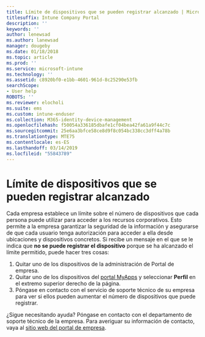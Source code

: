 ```yaml
---
title: Límite de dispositivos que se pueden registrar alcanzado | Microsoft Docs
titlesuffix: Intune Company Portal
description: ''
keywords: ''
author: lenewsad
ms.author: lanewsad
manager: dougeby
ms.date: 01/18/2018
ms.topic: article
ms.prod: ''
ms.service: microsoft-intune
ms.technology: ''
ms.assetid: c8920bf0-e1bb-4601-961d-8c25290e53fb
searchScope:
- User help
ROBOTS: ''
ms.reviewer: elocholi
ms.suite: ems
ms.custom: intune-enduser
ms.collection: M365-identity-device-management
ms.openlocfilehash: f50054a336185dbafe1cf04bea42fa61a9f44c7c
ms.sourcegitcommit: 25e6aa3bfce58ce8d9f8c054bc338cc3dff4a78b
ms.translationtype: MTE75
ms.contentlocale: es-ES
ms.lasthandoff: 03/14/2019
ms.locfileid: "55843789"
---
```

# <a name="the-limit-of-devices-you-can-register-has-been-reached"></a>Límite de dispositivos que se pueden registrar alcanzado

Cada empresa establece un límite sobre el número de dispositivos que cada persona puede utilizar para acceder a los recursos corporativos. Esto permite a la empresa garantizar la seguridad de la información y asegurarse de que cada usuario tenga autorización para acceder a ella desde ubicaciones y dispositivos concretos. Si recibe un mensaje en el que se le indica que **no se puede registrar el dispositivo** porque se ha alcanzado el límite permitido, puede hacer tres cosas:

1. Quitar uno de los dispositivos de la administración de Portal de empresa. 
2. Quitar uno de los dispositivos del [portal MyApps](https://myapps.microsoft.com) y seleccionar **Perfil** en el extremo superior derecho de la página. 
3. Póngase en contacto con el servicio de soporte técnico de su empresa para ver si ellos pueden aumentar el número de dispositivos que puede registrar.

¿Sigue necesitando ayuda? Póngase en contacto con el departamento de soporte técnico de la empresa. Para averiguar su información de contacto, vaya al [sitio web del portal de empresa](https://go.microsoft.com/fwlink/?linkid=2010980).
